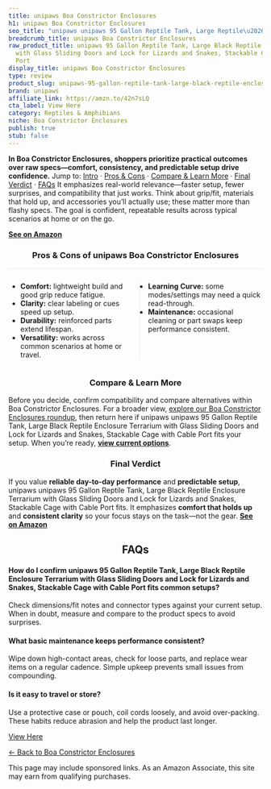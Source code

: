 ```yaml
---
title: unipaws Boa Constrictor Enclosures
h1: unipaws Boa Constrictor Enclosures
seo_title: "unipaws unipaws 95 Gallon Reptile Tank, Large Reptile\u2026"
breadcrumb_title: unipaws Boa Constrictor Enclosures
raw_product_title: unipaws 95 Gallon Reptile Tank, Large Black Reptile Enclosure Terrarium
  with Glass Sliding Doors and Lock for Lizards and Snakes, Stackable Cage with Cable
  Port
display_title: unipaws Boa Constrictor Enclosures
type: review
product_slug: unipaws-95-gallon-reptile-tank-large-black-reptile-enclosure-terrarium-12c39a9d
brand: unipaws
affiliate_link: https://amzn.to/42n7sLQ
cta_label: View Here
category: Reptiles & Amphibians
niche: Boa Constrictor Enclosures
publish: true
stub: false
---
```


<div id="intro" class="full-width"><p><strong>In Boa Constrictor Enclosures, shoppers prioritize practical outcomes over raw specs&mdash;comfort, consistency, and predictable setup drive confidence.</strong> Jump to: <a href="#intro">Intro</a> · <a href="#pros-cons">Pros &amp; Cons</a> · <a href="#compare-more">Compare &amp; Learn More</a> · <a href="#verdict">Final Verdict</a> · <a href="#faqs">FAQs</a> It emphasizes real-world relevance&mdash;faster setup, fewer surprises, and compatibility that just works. Think about grip/fit, materials that hold up, and accessories you’ll actually use; these matter more than flashy specs. The goal is confident, repeatable results across typical scenarios at home or on the go.</p><p><a href="https://amzn.to/42n7sLQ" rel="nofollow sponsored noopener" target="_blank"><strong>See on Amazon</strong></a></p></div>
<h3 id="pros-cons" style="text-align:center;">Pros &amp; Cons of unipaws Boa Constrictor Enclosures</h3>
<div class="pc-grid" style="display:grid;grid-template-columns:1fr 1fr;gap:16px;border-top:1px solid #e5e7eb;padding-top:12px;">
  <ul>
    <li><strong>Comfort:</strong> lightweight build and good grip reduce fatigue.</li>
    <li><strong>Clarity:</strong> clear labeling or cues speed up setup.</li>
    <li><strong>Durability:</strong> reinforced parts extend lifespan.</li>
    <li><strong>Versatility:</strong> works across common scenarios at home or travel.</li>
  </ul>
  <ul style="border-left:1px solid #e5e7eb;padding-left:16px;">
    <li><strong>Learning Curve:</strong> some modes/settings may need a quick read-through.</li>
    <li><strong>Maintenance:</strong> occasional cleaning or part swaps keep performance consistent.</li>
  </ul>
</div>


<h3 id="compare-more" style="text-align:center;">Compare &amp; Learn More</h3>
<p>Before you decide, confirm compatibility and compare alternatives within Boa Constrictor Enclosures. For a broader view, <a href="#">explore our Boa Constrictor Enclosures roundup</a>, then return here if unipaws unipaws 95 Gallon Reptile Tank, Large Black Reptile Enclosure Terrarium with Glass Sliding Doors and Lock for Lizards and Snakes, Stackable Cage with Cable Port fits your setup. When you’re ready, <a href="https://amzn.to/42n7sLQ" rel="nofollow sponsored noopener" target="_blank"><strong>view current options</strong></a>.</p>

<h3 id="verdict" style="text-align:center;">Final Verdict</h3>
<p>If you value <strong>reliable day-to-day performance</strong> and <strong>predictable setup</strong>, unipaws unipaws 95 Gallon Reptile Tank, Large Black Reptile Enclosure Terrarium with Glass Sliding Doors and Lock for Lizards and Snakes, Stackable Cage with Cable Port fits. It emphasizes <strong>comfort that holds up</strong> and <strong>consistent clarity</strong> so your focus stays on the task&mdash;not the gear. <a href="https://amzn.to/42n7sLQ" rel="nofollow sponsored noopener" target="_blank"><strong>See on Amazon</strong></a></p>

<h2 id="faqs" style="text-align:center;">FAQs</h2>
<h4><strong>How do I confirm unipaws 95 Gallon Reptile Tank, Large Black Reptile Enclosure Terrarium with Glass Sliding Doors and Lock for Lizards and Snakes, Stackable Cage with Cable Port fits common setups?</strong></h4>
<p>Check dimensions/fit notes and connector types against your current setup. When in doubt, measure and compare to the product specs to avoid surprises.</p>
<h4><strong>What basic maintenance keeps performance consistent?</strong></h4>
<p>Wipe down high-contact areas, check for loose parts, and replace wear items on a regular cadence. Simple upkeep prevents small issues from compounding.</p>
<h4><strong>Is it easy to travel or store?</strong></h4>
<p>Use a protective case or pouch, coil cords loosely, and avoid over-packing. These habits reduce abrasion and help the product last longer.</p>

<p><a class="btn" href="https://amzn.to/42n7sLQ" target="_blank" rel="nofollow sponsored noopener">View Here</a></p>
<p><a href="/roundups/reptiles-amphibians/boa-constrictor-enclosures/">← Back to Boa Constrictor Enclosures</a></p>
<aside class="disclosure">This page may include sponsored links. As an Amazon Associate, this site may earn from qualifying purchases.</aside>
